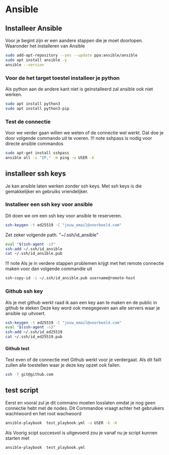 # Ansible
## Installeer Ansible
Voor je begint zijn er een aandere stappen die je moet doorlopen.
Waaronder het installeren van Ansible
```bash
sudo add-apt-repository --yes --update ppa:ansible/ansible
sudo apt install ansible -y
ansible --version
```

### Voor de het target toestel installeer je python
Als python aan de andere kant niet is geinstalleerd zal ansible ook niet werken.
```bash
sudo apt install python3
sudo apt install python3-pip
```

### Test de connectie
Voor we verder gaan willen we weten of de connectie wel werkt.
Dat doe je door volgende commando uit te voeren.
!!! note
sshpass is nodig voor directe ansible commandos

```bash
sudo apt-get install sshpass
ansible all -i "IP," -m ping -u USER -k
```

## installeer ssh keys
Je kan ansible laten werken zonder ssh keys. Met ssh keys is die gemakkelijker en gebruiks vriendelijker.

### Installeer een ssh key voor ansible
Dit doen we om een ssh key voor ansible te reserveren.
```bash
ssh-keygen -t ed25519 -C "jouw_email@voorbeeld.com"
```
Zet zeker volgende path.
"~/.ssh/id_ansible"
```bash 
eval "$(ssh-agent -s)"
ssh-add ~/.ssh/id_ansible
cat ~/.ssh/id_ansible.pub
```
!!! note
Als je in verdere stappen problemen krijgt met het remote connectie maken voor dan volgende commandie uit
```bash
ssh-copy-id -i ~/.ssh/id_ansible.pub username@remote-host
```

### Github ssh key
Als je met github werkt raad ik aan een key aan te maken en de public in github te steken
Deze key word ook meegegeven aan alle servers waar je ansible op uitvoert.

```bash
ssh-keygen -t ed25519 -C "jouw_email@voorbeeld.com"
eval "$(ssh-agent -s)"
ssh-add ~/.ssh/id_ed25519
cat ~/.ssh/id_ed25519.pub
```

#### Github test
Test even of de connectie met Github werkt voor je verdergaat.
Als dit failt zullen alle toestellen waar je deze key opzet ook failen.
```bash
ssh -T git@github.com
```

## test script
Eerst en vooral zul je dit commano moeten losslaten omdat je nog geen connectie hebt met de nodes.
Dit Commandoe vraagt achter het gebruikers wachtwoord en het root wachwoord
```bash
ansible-playbook  test_playbook.yml -u USER -k -K
```
Als Voorig scipt succesvol is uitgevoerd zou je vanaf nu je script kunnen starten met
```bash
ansible-playbook  test_playbook.yml
```
